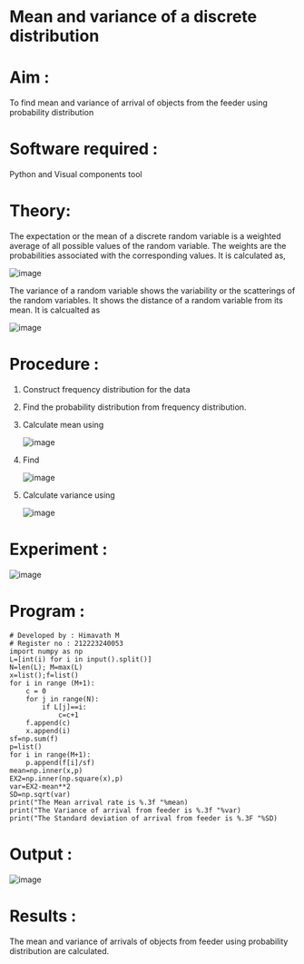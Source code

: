 #  Mean and variance of a discrete  distribution
# Aim : 

To find mean and variance of arrival of objects from the feeder using probability distribution


# Software required :  

Python and Visual components tool

# Theory:

The expectation or the mean of a discrete random variable is a weighted average of all possible
values of the random variable. The weights are the probabilities associated with the corresponding values. 
It is calculated as,

![image](https://user-images.githubusercontent.com/103921593/192938463-e34177f4-f188-48a0-bda2-8f6d1d660ed2.png)

The variance of a random variable shows the variability or the scatterings of the random variables.
It shows the distance of a random variable from its mean. It is calcualted as

![image](https://user-images.githubusercontent.com/103921593/192938695-99fedc01-34d5-4d36-84df-5880e766ed0c.png)


# Procedure :

1. Construct frequency distribution for the data

2. Find the  probability distribution from frequency distribution.

3. Calculate mean using 
   
   ![image](https://user-images.githubusercontent.com/103921593/192940431-03b81777-c54d-4286-b4f4-82dfe7666b4c.png)

4. Find  
   
      ![image](https://user-images.githubusercontent.com/103921593/192940255-2d9dd746-6875-4a6d-877b-6da6cdb96ab1.png)

5.  Calculate variance using 
  
      ![image](https://user-images.githubusercontent.com/103921593/192942852-913550a9-fabe-4a55-b956-0487b18bbd97.png)


# Experiment :

![image](https://user-images.githubusercontent.com/103921593/229993174-5b67e57e-3e01-4ac4-9f83-410a932b22bf.png)

# Program :
```
# Developed by : Himavath M
# Register no : 212223240053
import numpy as np                          
L=[int(i) for i in input().split()]              
N=len(L); M=max(L)                          
x=list();f=list()                           
for i in range (M+1):              
    c = 0                       
    for j in range(N):         
        if L[j]==i:           
            c=c+1          
    f.append(c)          
    x.append(i)          
sf=np.sum(f)          
p=list()                 
for i in range(M+1):       
    p.append(f[i]/sf)        
mean=np.inner(x,p)             
EX2=np.inner(np.square(x),p)          
var=EX2-mean**2                 
SD=np.sqrt(var)                                
print("The Mean arrival rate is %.3f "%mean)           
print("The Variance of arrival from feeder is %.3f "%var)             
print("The Standard deviation of arrival from feeder is %.3F "%SD)             
```
# Output : 
![image](https://github.com/user-attachments/assets/9924afa0-56e7-4a64-979e-7b0bb843d191)


# Results :
The mean and variance of arrivals of objects from feeder using probability distribution are calculated.

